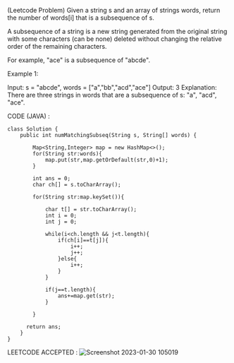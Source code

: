(Leetcode Problem) 
Given a string s and an array of strings words, return the number of words[i] that is a subsequence of s.

A subsequence of a string is a new string generated from the original string with some characters (can be none) deleted without changing the relative order of the remaining characters.

For example, "ace" is a subsequence of "abcde".
 

Example 1:

Input: s = "abcde", words = ["a","bb","acd","ace"]
Output: 3
Explanation: There are three strings in words that are a subsequence of s: "a", "acd", "ace".



CODE (JAVA) :

```
class Solution {
    public int numMatchingSubseq(String s, String[] words) {
        
        Map<String,Integer> map = new HashMap<>();
        for(String str:words){
            map.put(str,map.getOrDefault(str,0)+1);
        }
        
        int ans = 0;
        char ch[] = s.toCharArray();
        
        for(String str:map.keySet()){
            
            char t[] = str.toCharArray();
            int i = 0;
            int j = 0;
            
            while(i<ch.length && j<t.length){
                if(ch[i]==t[j]){
                    i++;
                    j++;
                }else{
                    i++;
                }
            }
            
            if(j==t.length){
                ans+=map.get(str);
            }
            
        }
        
      return ans;  
    }
}

```
LEETCODE ACCEPTED :
![Screenshot 2023-01-30 105019](https://user-images.githubusercontent.com/73281015/215393645-544015d4-0846-46f1-90dd-59275c28348e.png)

